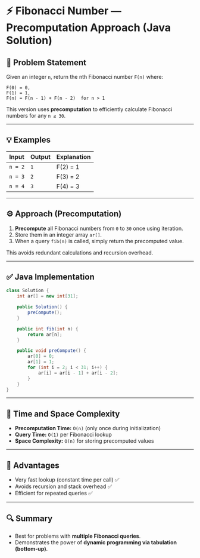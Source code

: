 # ⚡ Fibonacci Number — Precomputation Approach (Java Solution)

## 🧩 Problem Statement

Given an integer `n`, return the nth Fibonacci number `F(n)` where:

```
F(0) = 0,
F(1) = 1,
F(n) = F(n - 1) + F(n - 2)  for n > 1
```

This version uses **precomputation** to efficiently calculate Fibonacci numbers for any `n ≤ 30`.

---

## 💡 Examples

| Input   | Output | Explanation |
| :------ | :----- | :---------- |
| `n = 2` | `1`    | F(2) = 1    |
| `n = 3` | `2`    | F(3) = 2    |
| `n = 4` | `3`    | F(4) = 3    |

---

## ⚙️ Approach (Precomputation)

1. **Precompute** all Fibonacci numbers from `0` to `30` once using iteration.
2. Store them in an integer array `ar[]`.
3. When a query `fib(n)` is called, simply return the precomputed value.

This avoids redundant calculations and recursion overhead.

---

## ✅ Java Implementation

```java
class Solution {
    int ar[] = new int[31];

    public Solution() {
        preCompute();
    }

    public int fib(int n) {
        return ar[n];
    }

    public void preCompute() {
        ar[0] = 0;
        ar[1] = 1;
        for (int i = 2; i < 31; i++) {
            ar[i] = ar[i - 1] + ar[i - 2];
        }
    }
}
```

---

## 🧾 Time and Space Complexity

* **Precomputation Time:** `O(n)` (only once during initialization)
* **Query Time:** `O(1)` per Fibonacci lookup
* **Space Complexity:** `O(n)` for storing precomputed values

---

## 🚀 Advantages

* Very fast lookup (constant time per call) ✅
* Avoids recursion and stack overhead ✅
* Efficient for repeated queries ✅

---

## 🔍 Summary

* Best for problems with **multiple Fibonacci queries**.
* Demonstrates the power of **dynamic programming via tabulation (bottom-up)**.
